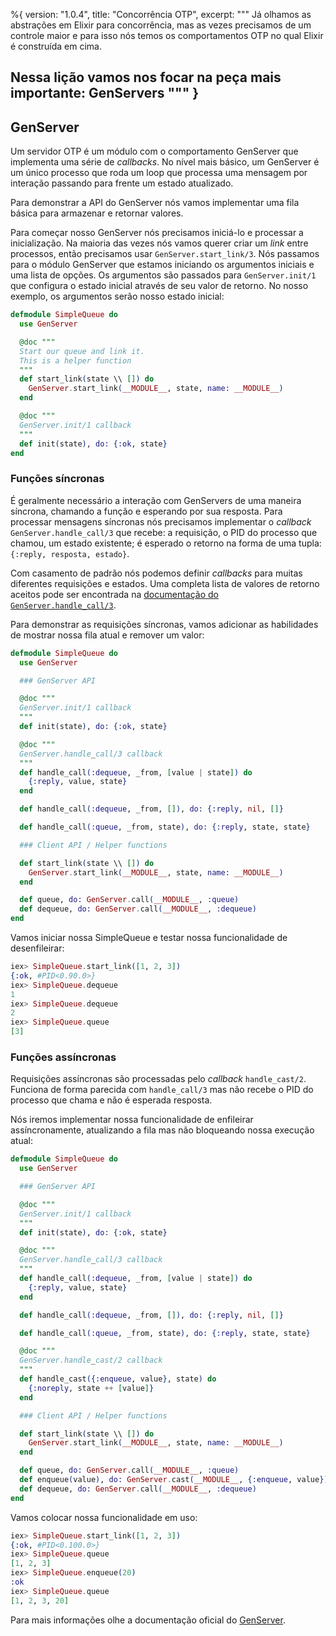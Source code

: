 %{
  version: "1.0.4",
  title: "Concorrência OTP",
  excerpt: """
  Já olhamos as abstrações em Elixir para concorrência, mas as vezes precisamos de um controle maior e para isso nós temos os comportamentos OTP no qual Elixir é construída em cima.

Nessa lição vamos nos focar na peça mais importante: GenServers
  """
}
---

## GenServer

Um servidor OTP é um módulo com o comportamento GenServer que implementa uma série de *callbacks*. No nível mais básico, um GenServer é um único processo que roda um loop que processa uma mensagem por interação passando para frente um estado atualizado.

Para demonstrar a API do GenServer nós vamos implementar uma fila básica para armazenar e retornar valores.

Para começar nosso GenServer nós precisamos iniciá-lo e processar a inicialização. Na maioria das vezes nós vamos querer criar um *link* entre processos, então precisamos usar `GenServer.start_link/3`. Nós passamos para o módulo GenServer que estamos iniciando os argumentos iniciais e uma lista de opções. Os argumentos são passados para `GenServer.init/1` que configura o estado inicial através de seu valor de retorno. No nosso exemplo, os argumentos serão nosso estado inicial:

```elixir
defmodule SimpleQueue do
  use GenServer

  @doc """
  Start our queue and link it.
  This is a helper function
  """
  def start_link(state \\ []) do
    GenServer.start_link(__MODULE__, state, name: __MODULE__)
  end

  @doc """
  GenServer.init/1 callback
  """
  def init(state), do: {:ok, state}
end
```

### Funções síncronas

É geralmente necessário a interação com GenServers de uma maneira síncrona, chamando a função e esperando por sua resposta. Para processar mensagens síncronas nós precisamos implementar o *callback* `GenServer.handle_call/3` que recebe: a requisição, o PID do processo que chamou, um estado existente; é esperado o retorno na forma de uma tupla: `{:reply, resposta, estado}`.

Com casamento de padrão nós podemos definir *callbacks* para muitas diferentes requisições e estados. Uma completa lista de valores de retorno aceitos pode ser encontrada na [documentação do `GenServer.handle_call/3`](https://hexdocs.pm/elixir/GenServer.html#c:handle_call/3).

Para demonstrar as requisições síncronas, vamos adicionar as habilidades de mostrar nossa fila atual e remover um valor:

```elixir
defmodule SimpleQueue do
  use GenServer

  ### GenServer API

  @doc """
  GenServer.init/1 callback
  """
  def init(state), do: {:ok, state}

  @doc """
  GenServer.handle_call/3 callback
  """
  def handle_call(:dequeue, _from, [value | state]) do
    {:reply, value, state}
  end

  def handle_call(:dequeue, _from, []), do: {:reply, nil, []}

  def handle_call(:queue, _from, state), do: {:reply, state, state}

  ### Client API / Helper functions

  def start_link(state \\ []) do
    GenServer.start_link(__MODULE__, state, name: __MODULE__)
  end

  def queue, do: GenServer.call(__MODULE__, :queue)
  def dequeue, do: GenServer.call(__MODULE__, :dequeue)
end
```

Vamos iniciar nossa SimpleQueue e testar nossa funcionalidade de desenfileirar:

```elixir
iex> SimpleQueue.start_link([1, 2, 3])
{:ok, #PID<0.90.0>}
iex> SimpleQueue.dequeue
1
iex> SimpleQueue.dequeue
2
iex> SimpleQueue.queue
[3]
```

### Funções assíncronas

Requisições assíncronas são processadas pelo *callback* `handle_cast/2`. Funciona de forma parecida com `handle_call/3` mas não recebe o PID do processo que chama e não é esperada resposta.

Nós iremos implementar nossa funcionalidade de enfileirar assíncronamente, atualizando a fila mas não bloqueando nossa execução atual:

```elixir
defmodule SimpleQueue do
  use GenServer

  ### GenServer API

  @doc """
  GenServer.init/1 callback
  """
  def init(state), do: {:ok, state}

  @doc """
  GenServer.handle_call/3 callback
  """
  def handle_call(:dequeue, _from, [value | state]) do
    {:reply, value, state}
  end

  def handle_call(:dequeue, _from, []), do: {:reply, nil, []}

  def handle_call(:queue, _from, state), do: {:reply, state, state}

  @doc """
  GenServer.handle_cast/2 callback
  """
  def handle_cast({:enqueue, value}, state) do
    {:noreply, state ++ [value]}
  end

  ### Client API / Helper functions

  def start_link(state \\ []) do
    GenServer.start_link(__MODULE__, state, name: __MODULE__)
  end

  def queue, do: GenServer.call(__MODULE__, :queue)
  def enqueue(value), do: GenServer.cast(__MODULE__, {:enqueue, value})
  def dequeue, do: GenServer.call(__MODULE__, :dequeue)
end
```

Vamos colocar nossa funcionalidade em uso:

```elixir
iex> SimpleQueue.start_link([1, 2, 3])
{:ok, #PID<0.100.0>}
iex> SimpleQueue.queue
[1, 2, 3]
iex> SimpleQueue.enqueue(20)
:ok
iex> SimpleQueue.queue
[1, 2, 3, 20]
```

Para mais informações olhe a documentação oficial do [GenServer](https://hexdocs.pm/elixir/GenServer.html#content).
